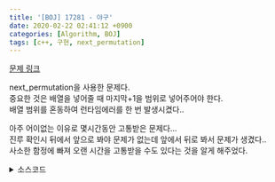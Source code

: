 ```yaml
---
title: '[BOJ] 17281 - 야구'
date: 2020-02-22 02:41:12 +0900
categories: [Algorithm, BOJ]
tags: [c++, 구현, next_permutation]
---
```


[문제 링크](https://www.acmicpc.net/problem/17281)

next_permutation을 사용한 문제다.<br>
중요한 것은 배열을 넣어줄 때 마지막+1을 범위로 넣어주어야 한다.<br>
배열 범위를 혼동하여 런타임에러를 한 번 발생시켰다..<br>

아주 어이없는 이유로 몇시간동안 고통받은 문제다...<br>
진루 확인시 뒤에서 앞으로 봐야 문제가 없는데 앞에서 뒤로 봐서 문제가 생겼다..<br>
사소한 함정에 빠져 오랜 시간을 고통받을 수도 있다는 것을 알게 해주었다.<br>

<details>
  <summary> 소스코드 </summary>
    <div markdown="1">

```c++
#include <iostream>
#include <algorithm>
#include <vector>
#include <string.h>
using namespace std;

int inning[55][9], sunser[8] = { 2,3,4,5,6,7,8,9 };
bool home[3];

int main(void) {
	int n, ans = 0;
	scanf("%d", &n);
	for (int i = 0; i < n; i++)
		for (int j = 0; j < 9; j++)
			scanf("%d", inning[i] + j);
	do {
		int tmp = 0, t_num = 0;
		for (int i = 0; i < n; i++) { // 이닝 내에서의 게임
			int out = 0;
			memset(home, 0, sizeof(home)); // 이닝 시작시에는 비어있는 상태로 시작
			while (out < 3) {
				// now는 현재 타자가 낸 점수
				int now = t_num == 3 ? inning[i][0] : // 4번타자(3)는 무조건 1번선수
					t_num > 3 ? inning[i][sunser[t_num - 1] - 1] : // 5~9번타자(4~8): 각 3~7인덱스에 대응, 0~2는 그대로 대응
					inning[i][sunser[t_num] - 1];
				t_num = (t_num + 1) % 9;
				if (now == 0) {
					out++;
					continue;
				}
				for (int i = 2; i >= 0; i--) { // home[0~2] : 1~3루에 주자가 존재하는지 여부
					if (!home[i]) continue;
					home[i] = false;
					if (i + now >= 3) tmp++; // 홈에 도착하면 점수만 +1
					else home[i + now] = true; // 루에 남는다.
				}
				if (now == 4) tmp++;
				else home[now - 1] = true;
			}
		}
		ans = max(ans, tmp);
	} while (next_permutation(sunser, sunser + 8));

	printf("%d", ans);
	return 0;
}
```